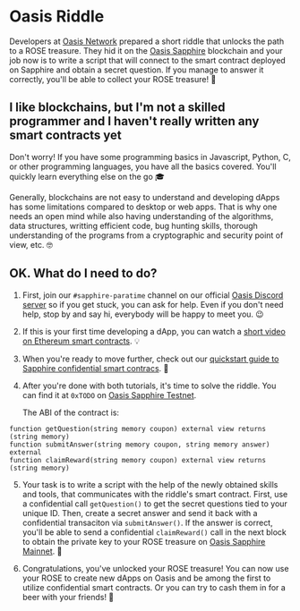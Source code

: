 # Oasis Riddle

Developers at [Oasis Network][oasis-network] prepared a short riddle
that unlocks the path to a ROSE treasure. They hid it on the [Oasis Sapphire][oasis-explorer]
blockchain and your job now is to write a script that will connect to the
smart contract deployed on Sapphire and obtain
a secret question. If you manage to answer it correctly, 
you'll be able to collect your ROSE treasure! 🌹

## I like blockchains, but I'm not a skilled programmer and  I haven't really written any smart contracts yet

Don't worry! If you have some programming basics in Javascript, Python, C, or other programming languages, you have all the basics covered. You'll quickly learn everything else on the go 🎓

Generally, blockchains are not easy to understand and developing dApps has
some limitations compared to desktop or web apps. That is why one needs 
an open mind while also having understanding of the algorithms, 
data structures, writting efficient code, bug hunting skills, thorough
understanding of the programs from a cryptographic and security point of view, etc. 🤓

## OK. What do I need to do?

1. First, join our `#sapphire-paratime` channel on our official
   [Oasis Discord server][oasis-discord] so if you get stuck, you can ask for help.
   Even if you don't need help, stop by and say hi, everybody will be happy to meet you. 😉

2. If this is your first time developing a dApp, you can watch a 
   [short video on Ethereum smart contracts][ethereum-tutorial]. 💡

3. When you're ready to move further, check out our 
   [quickstart guide to Sapphire confidential smart contracs][oasis-sapphire-quickstart]. 💎

4. After you're done with both tutorials, it's time to solve the riddle. You can find it at
   `0xTODO` on [Oasis Sapphire Testnet][oasis-explorer-testnet]. 
   
   The ABI of the contract is:

```solidity
function getQuestion(string memory coupon) external view returns (string memory)
function submitAnswer(string memory coupon, string memory answer) external
function claimReward(string memory coupon) external view returns (string memory)
```

5. Your task is to write a script with the help of the newly obtained skills and tools, 
   that communicates with the riddle's smart contract. First, use a confidential call
   `getQuestion()` to get the secret questions tied to your unique ID. Then, create
   a secret answer and send it back with a confidential transaciton via 
   `submitAnswer()`. If the answer is correct, you'll be able to send a confidential 
   `claimReward()` call in the next block to obtain the private key 
   to your ROSE treasure on [Oasis Sapphire Mainnet][oasis-explorer]. 🎉

6. Congratulations, you've unlocked your ROSE treasure! You can now use your ROSE
   to create new dApps on Oasis and be among the first to utilize confidential smart contracts. 
   Or you can try to cash them in for a beer with your friends! 🍻

[oasis-network]: https://oasisprotocol.org
[oasis-discord]: https://discord.gg/oasisprotocol
[ethereum-tutorial]: https://ethereum.org/en/developers/tutorials/hello-world-smart-contract-fullstack/
[oasis-sapphire-quickstart]: https://docs.oasis.io/dapp/sapphire/quickstart
[oasis-explorer-testnet]: https://testnet.explorer.sapphire.oasis.dev/
[oasis-explorer]: https://explorer.sapphire.oasis.io/
[bitcoin-map]: https://map.bitcoin.com
